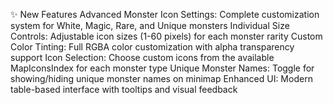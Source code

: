 ✨ New Features
Advanced Monster Icon Settings: Complete customization system for White, Magic, Rare, and Unique monsters
Individual Size Controls: Adjustable icon sizes (1-60 pixels) for each monster rarity
Custom Color Tinting: Full RGBA color customization with alpha transparency support
Icon Selection: Choose custom icons from the available MapIconsIndex for each monster type
Unique Monster Names: Toggle for showing/hiding unique monster names on minimap
Enhanced UI: Modern table-based interface with tooltips and visual feedback
